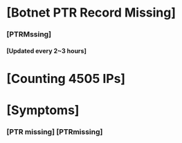 # [Botnet PTR Record Missing]
### [PTRMssing]
#### [Updated every 2~3 hours]

# [Counting 4505 IPs]

# [Symptoms] 
###   [PTR missing] [PTRmissing]
